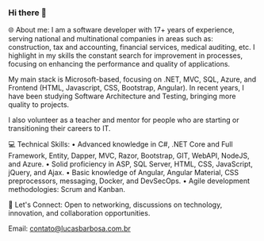 ### Hi there 👋

<!--
**lucasbarbosa/lucasbarbosa** is a ✨ _special_ ✨ repository because its `README.md` (this file) appears on your GitHub profile.

Here are some ideas to get you started:

- 🔭 I’m currently working on ...
- 🌱 I’m currently learning ...
- 👯 I’m looking to collaborate on ...
- 🤔 I’m looking for help with ...
- 💬 Ask me about ...
- 📫 How to reach me: ...
- 😄 Pronouns: ...
- ⚡ Fun fact: ...
-->

🌐 About me:
I am a software developer with 17+ years of experience, serving national and multinational companies in areas such as: construction, tax and accounting, financial services, medical auditing, etc. I highlight in my skills the constant search for improvement in processes, focusing on enhancing the performance and quality of applications.

My main stack is Microsoft-based, focusing on .NET, MVC, SQL, Azure, and Frontend (HTML, Javascript, CSS, Bootstrap, Angular). In recent years, I have been studying Software Architecture and Testing, bringing more quality to projects.

I also volunteer as a teacher and mentor for people who are starting or transitioning their careers to IT.

💻 Technical Skills:
• Advanced knowledge in C#, .NET Core and Full Framework, Entity, Dapper, MVC, Razor, Bootstrap, GIT, WebAPI, NodeJS, and Azure.
• Solid proficiency in ASP, SQL Server, HTML, CSS, JavaScript, jQuery, and Ajax.
• Basic knowledge of Angular, Angular Material, CSS preprocessors, messaging, Docker, and DevSecOps.
• Agile development methodologies: Scrum and Kanban.

💬 Let's Connect:
Open to networking, discussions on technology, innovation, and collaboration opportunities.

Email: contato@lucasbarbosa.com.br
